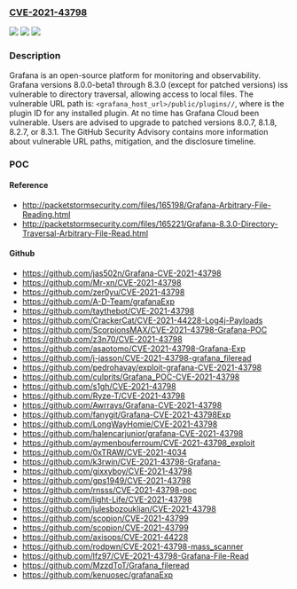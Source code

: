 ### [CVE-2021-43798](https://cve.mitre.org/cgi-bin/cvename.cgi?name=CVE-2021-43798)
![](https://img.shields.io/static/v1?label=Product&message=grafana&color=blue)
![](https://img.shields.io/static/v1?label=Version&message=n%2Fa&color=blue)
![](https://img.shields.io/static/v1?label=Vulnerability&message=CWE-22%3A%20Improper%20Limitation%20of%20a%20Pathname%20to%20a%20Restricted%20Directory%20('Path%20Traversal')&color=brighgreen)

### Description

Grafana is an open-source platform for monitoring and observability. Grafana versions 8.0.0-beta1 through 8.3.0 (except for patched versions) iss vulnerable to directory traversal, allowing access to local files. The vulnerable URL path is: `<grafana_host_url>/public/plugins//`, where is the plugin ID for any installed plugin. At no time has Grafana Cloud been vulnerable. Users are advised to upgrade to patched versions 8.0.7, 8.1.8, 8.2.7, or 8.3.1. The GitHub Security Advisory contains more information about vulnerable URL paths, mitigation, and the disclosure timeline.

### POC

#### Reference
- http://packetstormsecurity.com/files/165198/Grafana-Arbitrary-File-Reading.html
- http://packetstormsecurity.com/files/165221/Grafana-8.3.0-Directory-Traversal-Arbitrary-File-Read.html

#### Github
- https://github.com/jas502n/Grafana-CVE-2021-43798
- https://github.com/Mr-xn/CVE-2021-43798
- https://github.com/zer0yu/CVE-2021-43798
- https://github.com/A-D-Team/grafanaExp
- https://github.com/taythebot/CVE-2021-43798
- https://github.com/CrackerCat/CVE-2021-44228-Log4j-Payloads
- https://github.com/ScorpionsMAX/CVE-2021-43798-Grafana-POC
- https://github.com/z3n70/CVE-2021-43798
- https://github.com/asaotomo/CVE-2021-43798-Grafana-Exp
- https://github.com/j-jasson/CVE-2021-43798-grafana_fileread
- https://github.com/pedrohavay/exploit-grafana-CVE-2021-43798
- https://github.com/culprits/Grafana_POC-CVE-2021-43798
- https://github.com/s1gh/CVE-2021-43798
- https://github.com/Ryze-T/CVE-2021-43798
- https://github.com/Awrrays/Grafana-CVE-2021-43798
- https://github.com/fanygit/Grafana-CVE-2021-43798Exp
- https://github.com/LongWayHomie/CVE-2021-43798
- https://github.com/halencarjunior/grafana-CVE-2021-43798
- https://github.com/aymenbouferroum/CVE-2021-43798_exploit
- https://github.com/0xTRAW/CVE-2021-4034
- https://github.com/k3rwin/CVE-2021-43798-Grafana-
- https://github.com/gixxyboy/CVE-2021-43798
- https://github.com/gps1949/CVE-2021-43798
- https://github.com/rnsss/CVE-2021-43798-poc
- https://github.com/light-Life/CVE-2021-43798
- https://github.com/julesbozouklian/CVE-2021-43798
- https://github.com/scopion/CVE-2021-43799
- https://github.com/scopion/CVE-2021-43799
- https://github.com/axisops/CVE-2021-44228
- https://github.com/rodpwn/CVE-2021-43798-mass_scanner
- https://github.com/lfz97/CVE-2021-43798-Grafana-File-Read
- https://github.com/MzzdToT/Grafana_fileread
- https://github.com/kenuosec/grafanaExp

